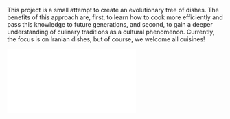 This project is a small attempt to create an evolutionary tree of dishes. The benefits of this approach are, first, to learn how to cook more efficiently and pass this knowledge to future generations, and second, to gain a deeper understanding of culinary traditions as a cultural phenomenon. Currently, the focus is on Iranian dishes, but of course, we welcome all cuisines!

![Alt text](DrowTree.py)

